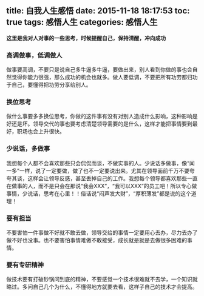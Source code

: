 title: 自我人生感悟
date: 2015-11-18 18:17:53
toc: true
tags: 感悟人生
categories: 感悟人生
---

**这里是我对人对事的一些思考，时候提醒自己，保持清醒，冲向成功**

<!--more-->

### 高调做事，低调做人
做事要高调，不要只是说自己多牛逼多牛逼，要做出来，别人看到你做的事也会自然觉得你能力很强，那么成功的机会也就多。做人要低调，不要把所有功劳都归功于自己，要懂得把功劳分享给别人。

### 换位思考
做什么事要多多换位思考，你做的这件事有没有对别人造成什么影响，这种影响是好还是坏。领导交代的事也要考虑清楚领导需要的是什么，这样才能把事情要到最好，职场也会上升很快。


### 少说话，多做事
我想每个人都不会喜欢那些只会侃侃而谈，不做实事的人。少说话多做事，像“闻一多”一样，说了一定要做，做了也不一定要说出来。尤其在领导面前千万不要夸夸其谈，这样会让领导反感，甚至丢掉自己的工作。我想每个领导都喜欢那些一直在做事的人，而不是只会在那说“我会XXX”，“我可以XXX”的员工吧！所以专心做事情，少说话，思考在心里！！俗话说“闷声发大财”，“厚积薄发”都是说的这个道理！

### 要有担当
不要害怕一件事做不好就不敢去做，领导交给的事情一定要用心去办，尽力去办了做不好也没事。也不要害怕事情难做不敢接受，成长就是就是去做很多困难的事情。

### 要有专研精神
做技术要有打破砂锅问到底的精神，不要感觉一个技术很难就不去学，一个知识就略过。多问自己几个为什么，不懂得地方就要去看，这样子自己的技术才会提高。